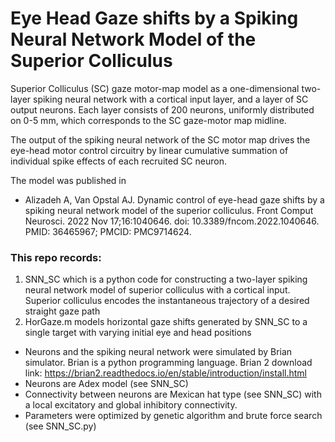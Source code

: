 # Eye Head Gaze shifts by a Spiking Neural Network Model of the Superior Colliculus

Superior Colliculus (SC) gaze motor-map model as a one-dimensional two-layer spiking neural network with a cortical input layer, and a layer of SC output neurons. Each layer consists of 200 neurons, uniformly distributed on 0-5 mm, which corresponds to the SC gaze-motor map midline.

The output of the spiking neural network of the SC motor map drives the eye-head motor control circuitry by linear cumulative summation of individual spike effects of each recruited SC neuron. 

The model was published in 
* Alizadeh A, Van Opstal AJ. Dynamic control of eye-head gaze shifts by a spiking neural network model of the superior colliculus. Front Comput Neurosci. 2022 Nov 17;16:1040646. doi: 10.3389/fncom.2022.1040646. PMID: 36465967; PMCID: PMC9714624.

### This repo records:
1. SNN_SC which is a python code for constructing a two-layer spiking neural network model of superior colliculus with a cortical input. Superior colliculus encodes the instantaneous trajectory of a desired straight gaze path 
2. HorGaze.m models horizontal gaze shifts generated by SNN_SC to a single target with varying initial eye and head positions

* Neurons and the spiking neural network were simulated by Brian simulator. Brian is a python programming language. Brian 2 download link: https://brian2.readthedocs.io/en/stable/introduction/install.html
* Neurons are Adex model (see SNN_SC)
* Connectivity between neurons are Mexican hat type (see SNN_SC) with a local excitatory and global inhibitory connectivity.
* Parameters were optimized by genetic algorithm and brute force search (see SNN_SC.py)

